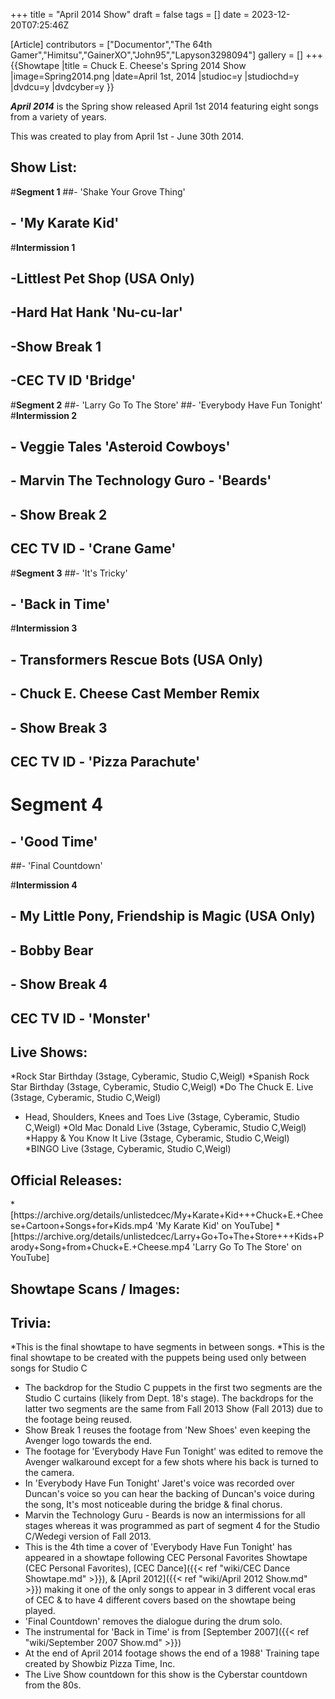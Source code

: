 +++
title = "April 2014 Show"
draft = false
tags = []
date = 2023-12-20T07:25:46Z

[Article]
contributors = ["Documentor","The 64th Gamer","Himitsu","GainerXO","John95","Lapyson3298094"]
gallery = []
+++
{{Showtape
|title = Chuck E. Cheese's Spring 2014 Show
|image=Spring2014.png
|date=April 1st, 2014
|studioc=y
|studiochd=y
|dvdcu=y
|dvdcyber=y
}}

<b><i>April 2014</b></i> is the Spring show released April 1st 2014 featuring eight songs from a variety of years. 

This was created to play from April 1st - June 30th 2014. 

<h2>Show List:</h2>

#<b>Segment 1</b>
##- 'Shake Your Grove Thing'
## - 'My Karate Kid'
#<b>Intermission 1</b>
## -Littlest Pet Shop (USA Only)
## -Hard Hat Hank 'Nu-cu-lar'
## -Show Break 1
## -CEC TV ID 'Bridge'

#<b>Segment 2</b>
##- 'Larry Go To The Store'
##- 'Everybody Have Fun Tonight'
#<b>Intermission 2</b>
## - Veggie Tales 'Asteroid Cowboys'
## - Marvin The Technology Guro - 'Beards'
## - Show Break 2
## CEC TV ID - 'Crane Game'

#<b>Segment 3</b>
##- 'It's Tricky'
## - 'Back in Time'
#<b>Intermission 3</b>
## - Transformers Rescue Bots (USA Only)
## - Chuck E. Cheese Cast Member Remix
## - Show Break 3
## CEC TV ID - 'Pizza Parachute' 
# <b>Segment 4</b>
## - 'Good Time'
##- 'Final Countdown'

#<b>Intermission 4</b>
## - My Little Pony, Friendship is Magic (USA Only)
## - Bobby Bear
## - Show Break 4
## CEC TV ID - 'Monster'

<h2>Live Shows:</h2> 

*Rock Star Birthday (3stage, Cyberamic, Studio C,Weigl)
*Spanish Rock Star Birthday (3stage, Cyberamic, Studio C,Weigl)
*Do The Chuck E. Live (3stage, Cyberamic, Studio C,Weigl)
* Head, Shoulders, Knees and Toes Live (3stage, Cyberamic, Studio C,Weigl)
*Old Mac Donald Live (3stage, Cyberamic, Studio C,Weigl)
*Happy & You Know It Live (3stage, Cyberamic, Studio C,Weigl)
*BINGO Live (3stage, Cyberamic, Studio C,Weigl)

<h2>Official Releases:</h2>
*[https://archive.org/details/unlistedcec/My+Karate+Kid+++Chuck+E.+Cheese+Cartoon+Songs+for+Kids.mp4 'My Karate Kid' on YouTube]
*[https://archive.org/details/unlistedcec/Larry+Go+To+The+Store+++Kids+Parody+Song+from+Chuck+E.+Cheese.mp4 'Larry Go To The Store' on YouTube]

<h2>Showtape Scans / Images:</h2>


<h2>Trivia:</h2>

*This is the final showtape to have segments in between songs.
*This is the final showtape to be created with the puppets being used only between songs for Studio C
* The backdrop for the Studio C puppets in the first two segments are the Studio C curtains (likely from Dept. 18's stage). The backdrops for the latter two segments are the same from Fall 2013 Show (Fall 2013) due to the footage being reused.
* Show Break 1 reuses the footage from 'New Shoes' even keeping the Avenger logo towards the end.
* The footage for 'Everybody Have Fun Tonight' was edited to remove the Avenger walkaround except for a few shots where his back is turned to the camera.
* In 'Everybody Have Fun Tonight' Jaret's voice was recorded over Duncan's voice so you can hear the backing of Duncan's voice during the song, It's most noticeable during the bridge & final chorus.
* Marvin the Technology Guru - Beards is now an intermissions for all stages whereas it was programmed as part of segment 4 for the Studio C/Wedegi version of Fall 2013.
* This is the 4th time a cover of 'Everybody Have Fun Tonight' has appeared in a showtape following CEC Personal Favorites Showtape (CEC Personal Favorites), [CEC Dance]({{< ref "wiki/CEC Dance Showtape.md" >}}), & [April 2012]({{< ref "wiki/April 2012 Show.md" >}}) making it one of the only songs to appear in 3 different vocal eras of CEC & to have 4 different covers based on the showtape being played.
* 'Final Countdown' removes the dialogue during the drum solo.
* The instrumental for 'Back in Time' is from [September 2007]({{< ref "wiki/September 2007 Show.md" >}}) 
* At the end of April 2014 footage shows the end of a 1988' Training tape created by Showbiz Pizza Time, Inc.
* The Live Show countdown for this show is the Cyberstar countdown from the 80s.